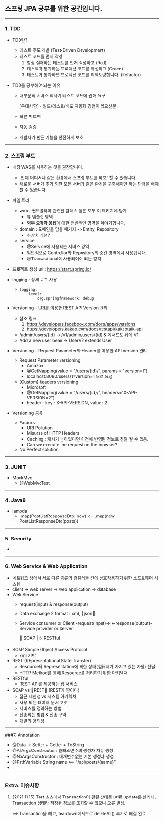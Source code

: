 ## 스프링 JPA 공부를 위한 공간입니다.

---

### 1. TDD
- TDD란?
    - 테스트 주도 개발 (Test-Driven Development)
    - 테스트 코드를 먼저 작성
        1. 항상 실패하는 테스트를 먼저 작성하고 (Red)
        2. 테스트가 통과하는 프로덕션 코드를 작성하고 (Green)
        3. 테스트가 통과하면 프로덕션 코드를 리팩토링합니다. (Refactor)


- TDD를 공부해야 되는 이유
    - 대부분의 서비스 회사가 테스트 코드에 관해 요구

      [우대사항] - 빌드/테스트/배포 자동화 경험이 있으신분
    - 빠른 피드백
    - 자동 검증
    - 개발자가 만든 기능을 안전하게 보호
---
### 2. 스프링 부트

- 내장 WAS를 사용하는 것을 권장합니다.
    - '언제 어디서나 같은 환경에서 스프링 부트를 배포' 할 수 있습니다.
    - 새로운 서버가 추가 되면 모든 서버가 같은 환경을 구축해야만 하는 단점을 배제할 수 있습니다.


- 파일 트리
    - web : 컨트롤러와 관련된 클래스 들은 모두 이 패키지에 담기
      - 뷰 템플릿 영역
      - **외부 요청과 응답**에 대한 전반적인 영역을 이야기합니다.
    - domain : 도메인을 담을 패키지 -> Entity, Repository
      - 추상화 개념?
    - service
      - @Service에 사용되는 서비스 영역
      - 일반적으로 Controllor와 Repository의 중간 영역에서 사용됩니다.
      - @Transactional이 사용되어야 되는 영역
  
    
- 프로젝트 생성 url : https://start.spring.io/


- logging : 상세 로그 사용
  - ```
    logging:
        level:
            org.springframework: debug
    ```
    
- Versioning - URI를 이용한 REST API Version 관리
    - 참조 링크
      1. https://developers.facebook.com/docs/apps/versions
      2. https://developers.kakao.com/docs/restapi/kakaotalk-api
    - /admin/users/{id} → /v1/admin/users/{id} & 메서드도 뒤에 V1
    - Add a new user bean -> UserV2 extends User


- Versioning - Request Parameter와 Header를 이용한 API Version 관리
  - Request Parameter versioning
    - Amazon
    - @GetMapping(value = "/users/{id}/", params = "version=1")
    - localhost:8080/users/1?version=1 으로 요청
  - (Custom) headers versioning
    - Microsoft
    - @GetMapping(value = "/users/{id}/", headers="X-API-VERSION=2")
    - header - key : X-API-VERSION, value : 2

- Versioning 공통
  - Factors
    - URI Pollution
    - Misurse of HTTP Headers
    - Caching : 캐시가 남아있다면 이전에 반영된 정보로 전달 될 수 있음.
    - Can we execute the request on the browser?
  - No Perfect solution
---
### 3. JUNIT

- MockMvc
    - @WebMvcTest


---
### 4. Java8

- lambda
  - .map(PostListResponseDto::new) <-- .map(new PostListResponseDto(posts))

---
### 5. Security

- 

---
### 6. Web Service & Web Application

- 네트워크 상에서 서로 다른 종류의 컴퓨터들 간에 상호작용하기 위한 소프트웨어 시스템
- client -> web server -> web application -> database
- Web Service
  - request(input) & response(output)
  - Data exchange 2 format : xml, 🌟json🌟
  - Service consumer or Client -request(input)-> <-response(output)- Service provider or Server
    
    🍌 SOAP | ☕️ RESTful
- SOAP Simple Object Access Protocol 
  - xml 기반
- REST (REpresentational State Transfer)
  - Resource의 Representation에 의한 상태(컴퓨터가 가지고 있는 자원) 전달
  - HTTP Method를 통해 Resource를 처리하기 위한 아키텍쳐
- RESTful
  - REST API를 제공하는 웹 서비스
- SOAP vs 🌟REST🌟 (REST가 짱이다)
  - 접근 제한성 vs 시스템 아키텍쳐
  - 사용 되는 데이터 문서 포맷
  - 서비스를 정의하는 방법
  - 전송되는 방법 & 전송 규약
  - 개발의 용의성
---
###7. Annotation

- @Data -> Setter + Getter + ToString
- @AllArgsConstructor : 클래스변수의 생성자 자동 생성
- @NoArgsConstructor : 매개변수없는 기본 생성자 생성
- @PathVariable String name <== "/api/posts/{name}"
- 

---
### Extra. 이슈사항
1. (2021.11.15) Test 소스에서 Transaction이 걸린 상태로 url로 update를 날리니, Transaction 상태라 저장된 정보를 조회할 수 없으니 오류 발생.

   ==> Transaction을 빼고, teardown메서드로 deleteAll() 추가로 해결 완료